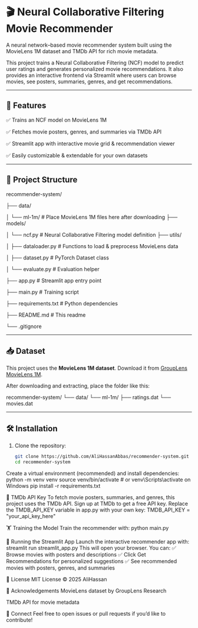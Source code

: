 # 🎬 Neural Collaborative Filtering Movie Recommender

A neural network–based movie recommender system built using the MovieLens 1M dataset and TMDb API for rich movie metadata.

This project trains a Neural Collaborative Filtering (NCF) model to predict user ratings and generates personalized movie recommendations. It also provides an interactive frontend via Streamlit where users can browse movies, see posters, summaries, genres, and get recommendations.

---

## 🚀 Features

✅ Trains an NCF model on MovieLens 1M  

✅ Fetches movie posters, genres, and summaries via TMDb API  

✅ Streamlit app with interactive movie grid & recommendation viewer  

✅ Easily customizable & extendable for your own datasets

---

## 📂 Project Structure

recommender-system/

├── data/

│ └── ml-1m/ # Place MovieLens 1M files here after downloading
├── models/

│ └── ncf.py # Neural Collaborative Filtering model definition
├── utils/

│ ├── dataloader.py # Functions to load & preprocess MovieLens data

│ ├── dataset.py # PyTorch Dataset class

│ └── evaluate.py # Evaluation helper

├── app.py # Streamlit app entry point

├── main.py # Training script

├── requirements.txt # Python dependencies

├── README.md # This readme

└── .gitignore


---

## 📥 Dataset

This project uses the **MovieLens 1M dataset**. Download it from [GroupLens MovieLens 1M](https://grouplens.org/datasets/movielens/1m/).

After downloading and extracting, place the folder like this:

recommender-system/
└── data/
└── ml-1m/
├── ratings.dat
└── movies.dat

---

## 🛠 Installation

1. Clone the repository:
   ```bash
   git clone https://github.com/AliHassanAbbas/recommender-system.git
   cd recommender-system
Create a virtual environment (recommended) and install dependencies:
python -m venv venv
source venv/bin/activate  # or venv\Scripts\activate on Windows
pip install -r requirements.txt

🔑 TMDb API Key
To fetch movie posters, summaries, and genres, this project uses the TMDb API. Sign up at TMDb to get a free API key. Replace the TMDB_API_KEY variable in app.py with your own key:
TMDB_API_KEY = "your_api_key_here"

🏋️ Training the Model
Train the recommender with:
python main.py

🎨 Running the Streamlit App
Launch the interactive recommender app with:
streamlit run streamlit_app.py
This will open your browser. You can:
✅ Browse movies with posters and descriptions
✅ Click Get Recommendations for personalized suggestions
✅ See recommended movies with posters, genres, and summaries

📜 License
MIT License © 2025 AliHassan

🙌 Acknowledgements
MovieLens dataset by GroupLens Research

TMDb API for movie metadata

🔗 Connect
Feel free to open issues or pull requests if you’d like to contribute!
